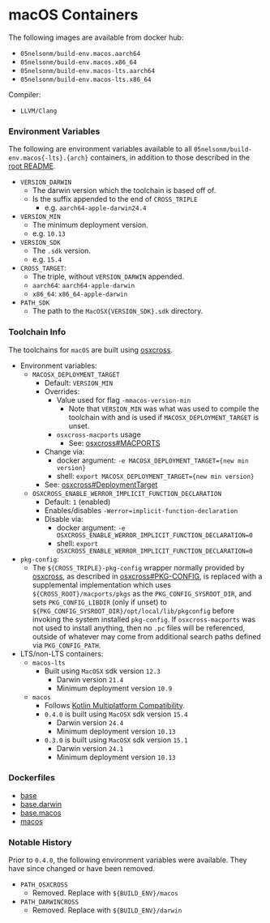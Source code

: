 # macOS Containers

The following images are available from docker hub:
- `05nelsonm/build-env.macos.aarch64`
- `05nelsonm/build-env.macos.x86_64`
- `05nelsonm/build-env.macos-lts.aarch64`
- `05nelsonm/build-env.macos-lts.x86_64`

Compiler:
- `LLVM/Clang`

### Environment Variables

The following are environment variables available to all `05nelsonm/build-env.macos{-lts}.{arch}` 
containers, in addition to those described in the [root README](../../README.md#environment-variables).

- `VERSION_DARWIN`
    - The darwin version which the toolchain is based off of.
    - Is the suffix appended to the end of `CROSS_TRIPLE`
        - e.g. `aarch64-apple-darwin24.4`
- `VERSION_MIN`
    - The minimum deployment version.
    - e.g. `10.13`
- `VERSION_SDK`
    - The `.sdk` version.
    - e.g. `15.4`
- `CROSS_TARGET`:
    - The triple, without `VERSION_DARWIN` appended.
    - `aarch64`: `aarch64-apple-darwin`
    - `x86_64`: `x86_64-apple-darwin`
- `PATH_SDK`
    - The path to the `MacOSX{VERSION_SDK}.sdk` directory.

### Toolchain Info

The toolchains for `macOS` are built using [osxcross][url-osxcross].

- Environment variables:
    - `MACOSX_DEPLOYMENT_TARGET`
        - Default: `VERSION_MIN`
        - Overrides:
            - Value used for flag `-mmacos-version-min`
                - Note that `VERSION_MIN` was what was used to compile the toolchain
                  with and is used if `MACOSX_DEPLOYMENT_TARGET` is unset.
            - `osxcross-macports` usage
                - See: [osxcross#MACPORTS][url-osxcross-macports]
        - Change via:
            - docker argument: `-e MACOSX_DEPLOYMENT_TARGET={new min version}`
            - shell: `export MACOSX_DEPLOYMENT_TARGET={new min version}`
        - See: [osxcross#DeploymentTarget][url-osxcross-deployment-target]
    - `OSXCROSS_ENABLE_WERROR_IMPLICIT_FUNCTION_DECLARATION`
        - Default: `1` (enabled)
        - Enables/disables `-Werror=implicit-function-declaration`
        - Disable via:
            - docker argument: `-e OSXCROSS_ENABLE_WERROR_IMPLICIT_FUNCTION_DECLARATION=0`
            - shell: `export OSXCROSS_ENABLE_WERROR_IMPLICIT_FUNCTION_DECLARATION=0`
- `pkg-config`:
    - The `${CROSS_TRIPLE}-pkg-config` wrapper normally provided by [osxcross][url-osxcross], as 
      described in [osxcross#PKG-CONFIG][url-osxcross-pkg-config], is replaced with a supplemental 
      implementation which uses `${CROSS_ROOT}/macports/pkgs` as the `PKG_CONFIG_SYSROOT_DIR`, and 
      sets `PKG_CONFIG_LIBDIR` (only if unset) to `${PKG_CONFIG_SYSROOT_DIR}/opt/local/lib/pkgconfig`
      before invoking the system installed `pkg-config`. If `osxcross-macports` was not used to 
      install anything, then no `.pc` files will be referenced, outside of whatever may come from
      additional search paths defined via `PKG_CONFIG_PATH`.
- LTS/non-LTS containers:
    - `macos-lts`
        - Built using `MacOSX` sdk version `12.3`
            - Darwin version `21.4`
            - Minimum deployment version `10.9`
    - `macos`
        - Follows [Kotlin Multiplatform Compatibility][url-kotlin-compat].
        - `0.4.0` is built using `MacOSX` sdk version `15.4`
            - Darwin version `24.4`
            - Minimum deployment version `10.13`
        - `0.3.0` is built using `MacOSX` sdk version `15.1`
            - Darwin version `24.1`
            - Minimum deployment version `10.13`

### Dockerfiles

 - [base](../base/Dockerfile)
 - [base.darwin](../base/darwin/Dockerfile)
 - [base.macos](../base/darwin/macos/Dockerfile)
 - [macos](Dockerfile)

### Notable History

Prior to `0.4.0`, the following environment variables were available. They have since changed or
have been removed.

- `PATH_OSXCROSS`
    - Removed. Replace with `${BUILD_ENV}/macos`
- `PATH_DARWINCROSS`
    - Removed. Replace with `${BUILD_ENV}/darwin`

[url-osxcross]: https://github.com/tpoechtrager/osxcross
[url-osxcross-deployment-target]: https://github.com/tpoechtrager/osxcross#deployment-target
[url-osxcross-macports]: https://github.com/tpoechtrager/osxcross/blob/master/README.MACPORTS.md
[url-osxcross-pkg-config]: https://github.com/tpoechtrager/osxcross/blob/master/README.PKG-CONFIG.md
[url-kotlin-compat]: https://www.jetbrains.com/help/kotlin-multiplatform-dev/multiplatform-compatibility-guide.html#version-compatibility
